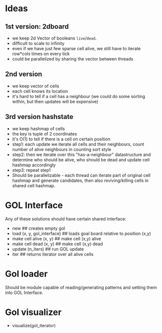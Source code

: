 # Ideas
## 1st version: 2dboard
- we keep 2d Vector of booleans `live`/`dead`.
- difficult to scale to infinity
- even if we have just few sparse cell alive, we still have to iterate row*cols times on every tick
- could be parallelized by sharing the vector between threads

## 2nd version
- we keep vector of cells
- each cell knows its location
- it's hard to tell if a cell has a neighbour (we could do some sorting within, 
but then updates will be expensive)

## 3rd version hashstate
- we keep hashmap of cells 
- the key is tuple of 2 coordinates
- it's O(1) to tell if there is a cell on certain position
- step1: each update we iterate all cells and their neighbours, count number of alive neighbours in counting
sort style
- step2: then we iterate over this "has-a-neighbour" datastructure and determine who should be alive, who
should be dead and update cell hashmap accordingly
- step3: repeat step1
- Should be parallelizable - each thread can iterate part of original cell hashmap and generate candidates,
then also reviving/killing cells in shared cell hashmap.

# GOL Interface
Any of these solutions should have certain shared interface:
- new                        ## creates empty gol
- load (x, y, gol_interface) ## loads goal board relative to position (x,y)
- make cell alive (x, y)     ## make cell (x,y) alive
- make cell dead (x, y)      ## make cell (x,y) dead
- update (n_iters)           ## run GOL update
- iter                       ## returns iterator over all alive cells

# Gol loader
Should be module capable of reading/generating patterns and setting them into GOL Interface.

# Gol visualizer
- visualize(gol_iterator)